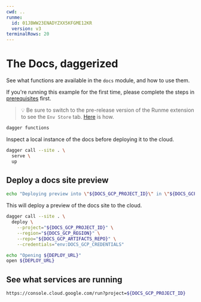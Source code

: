 ```yaml
---
cwd: ..
runme:
  id: 01JBWW23ENADYZXX5KFGME12KR
  version: v3
terminalRows: 20
---
```


# The Docs, daggerized

See what functions are available in the `docs` module, and how to use them.

If you're running this example for the first time, please complete the steps in [prerequisites](SETUP.md) first.

> 💡 Be sure to switch to the pre-release version of the Runme extension to see the `Env Store` tab. [Here](https://docs.runme.dev/installation/vscode#bleeding-edge-features) is how.

```sh {"id":"01JBW9KGZT5XE4B0G1Z8GK1239","terminalRows":"8"}
dagger functions
```

Inspect a local instance of the docs before deploying it to the cloud.

```sh {"background":"true","id":"01JBWGTT8R91VNCV1JSG8KF1K5","name":"serve-locally"}
dagger call --site . \
  serve \
  up
```

## Deploy a docs site preview

```sh {"id":"01JBWVFDXVDBBMRQAQA61NN6CB","name":"deploy-where","terminalRows":"3"}
echo "Deploying preview into \"${DOCS_GCP_PROJECT_ID}\" in \"${DOCS_GCP_REGION}\" via artifacts repo \"${DOCS_GCP_ARTIFACTS_REPO}\"."
```

This will deploy a preview of the docs site to the cloud.

```sh {"background":"false","id":"01JBWA2741XJE0KZZTGP7P1WKB","name":"DEPLOY_URL"}
dagger call --site . \
  deploy \
    --project="${DOCS_GCP_PROJECT_ID}" \
    --region="${DOCS_GCP_REGION}" \
    --repo="${DOCS_GCP_ARTIFACTS_REPO}" \
    --credentials="env:DOCS_GCP_CREDENTIALS"
```

```sh {"id":"01JBWV44M5ZJCAERKS9E5KP7RS","interactive":"true","terminalRows":"5"}
echo "Opening ${DEPLOY_URL}"
open ${DEPLOY_URL}
```

## See what services are running

```sh {"id":"01JBX0HGR3DBKSC6PJM57845EK"}
https://console.cloud.google.com/run?project=${DOCS_GCP_PROJECT_ID}
```
